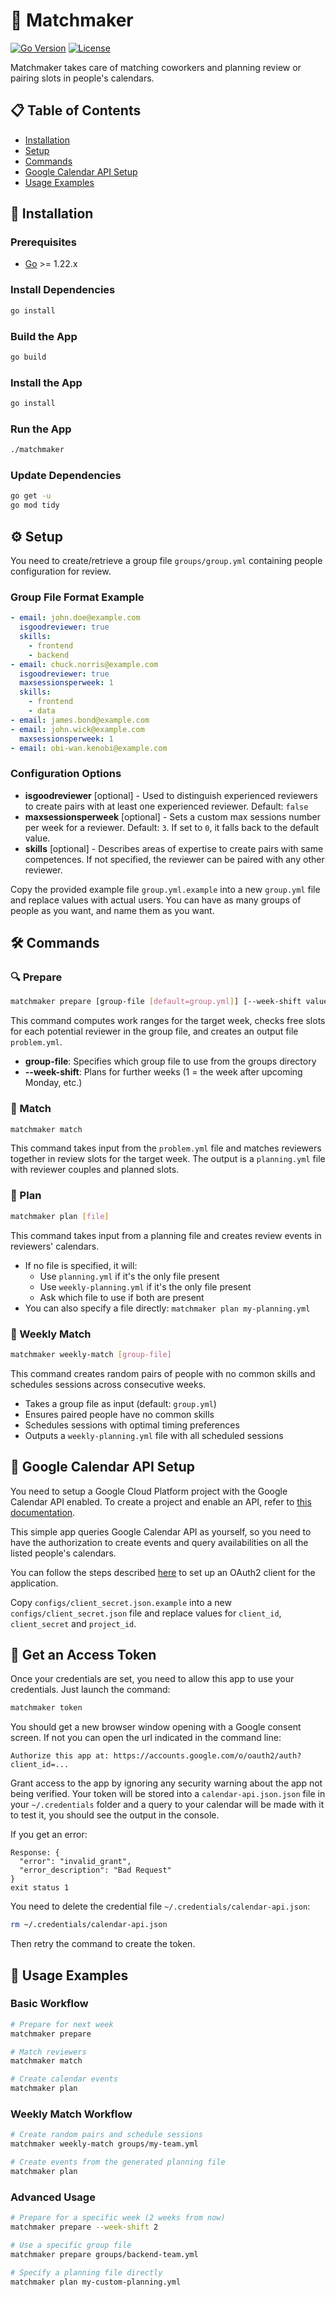 # 🎯 Matchmaker

[![Go Version](https://img.shields.io/badge/Go-1.22+-00ADD8?style=flat&logo=go)](https://golang.org/dl/)
[![License](https://img.shields.io/badge/License-MIT-yellow.svg)](https://opensource.org/licenses/MIT)

Matchmaker takes care of matching coworkers and planning review or pairing slots in people's calendars.

## 📋 Table of Contents
- [Installation](#-installation)
- [Setup](#-setup)
- [Commands](#-commands)
- [Google Calendar API Setup](#-google-calendar-api-setup)
- [Usage Examples](#-usage-examples)

## 🚀 Installation

### Prerequisites
- [Go](https://golang.org/dl/) >= 1.22.x

### Install Dependencies
```bash
go install
```

### Build the App
```bash
go build
```

### Install the App
```bash
go install
```

### Run the App
```bash
./matchmaker
```

### Update Dependencies
```bash
go get -u
go mod tidy
```

## ⚙️ Setup

You need to create/retrieve a group file `groups/group.yml` containing people configuration for review.

### Group File Format Example
```yaml
- email: john.doe@example.com
  isgoodreviewer: true
  skills:
    - frontend
    - backend
- email: chuck.norris@example.com
  isgoodreviewer: true
  maxsessionsperweek: 1
  skills:
    - frontend
    - data
- email: james.bond@example.com
- email: john.wick@example.com
  maxsessionsperweek: 1
- email: obi-wan.kenobi@example.com
```

### Configuration Options
- **isgoodreviewer** [optional] - Used to distinguish experienced reviewers to create pairs with at least one experienced reviewer. Default: `false`
- **maxsessionsperweek** [optional] - Sets a custom max sessions number per week for a reviewer. Default: `3`. If set to `0`, it falls back to the default value.
- **skills** [optional] - Describes areas of expertise to create pairs with same competences. If not specified, the reviewer can be paired with any other reviewer.

Copy the provided example file `group.yml.example` into a new `group.yml` file and replace values with actual users. You can have as many groups of people as you want, and name them as you want.

## 🛠️ Commands

### 🔍 Prepare
```bash
matchmaker prepare [group-file [default=group.yml]] [--week-shift value [default=0]]
```

This command computes work ranges for the target week, checks free slots for each potential reviewer in the group file, and creates an output file `problem.yml`.

- **group-file**: Specifies which group file to use from the groups directory
- **--week-shift**: Plans for further weeks (1 = the week after upcoming Monday, etc.)

### 🤝 Match
```bash
matchmaker match
```

This command takes input from the `problem.yml` file and matches reviewers together in review slots for the target week. The output is a `planning.yml` file with reviewer couples and planned slots.

### 📅 Plan
```bash
matchmaker plan [file]
```

This command takes input from a planning file and creates review events in reviewers' calendars.

- If no file is specified, it will:
  - Use `planning.yml` if it's the only file present
  - Use `weekly-planning.yml` if it's the only file present
  - Ask which file to use if both are present
- You can also specify a file directly: `matchmaker plan my-planning.yml`

### 🔄 Weekly Match
```bash
matchmaker weekly-match [group-file]
```

This command creates random pairs of people with no common skills and schedules sessions across consecutive weeks.

- Takes a group file as input (default: `group.yml`)
- Ensures paired people have no common skills
- Schedules sessions with optimal timing preferences
- Outputs a `weekly-planning.yml` file with all scheduled sessions

## 🔐 Google Calendar API Setup

You need to setup a Google Cloud Platform project with the Google Calendar API enabled.
To create a project and enable an API, refer to [this documentation](https://developers.google.com/workspace/guides/create-project).

This simple app queries Google Calendar API as yourself, so you need to
have the authorization to create events and query availabilities on all the listed people's calendars.

You can follow the steps described [here](https://github.com/googleapis/google-api-nodejs-client#oauth2-client) to 
set up an OAuth2 client for the application.

Copy `configs/client_secret.json.example` into a new `configs/client_secret.json` file and replace values 
for `client_id`, `client_secret` and `project_id`.

## 🔑 Get an Access Token

Once your credentials are set, you need to allow this app to use your
credentials. Just launch the command:

```bash
matchmaker token
```

You should get a new browser window opening with a Google consent screen. If not you can 
open the url indicated in the command line:

```
Authorize this app at: https://accounts.google.com/o/oauth2/auth?client_id=...
```

Grant access to the app by ignoring any security warning about the app not being verified.
Your token will be stored into a `calendar-api.json.json` file in your `~/.credentials` folder and a query to your
calendar will be made with it to test it, you should see the output in the console.

If you get an error:

```
Response: {
  "error": "invalid_grant",
  "error_description": "Bad Request"
}
exit status 1
```

You need to delete the credential file `~/.credentials/calendar-api.json`:

```bash
rm ~/.credentials/calendar-api.json
```

Then retry the command to create the token.

## 📝 Usage Examples

### Basic Workflow
```bash
# Prepare for next week
matchmaker prepare

# Match reviewers
matchmaker match

# Create calendar events
matchmaker plan
```

### Weekly Match Workflow
```bash
# Create random pairs and schedule sessions
matchmaker weekly-match groups/my-team.yml

# Create events from the generated planning file
matchmaker plan
```

### Advanced Usage
```bash
# Prepare for a specific week (2 weeks from now)
matchmaker prepare --week-shift 2

# Use a specific group file
matchmaker prepare groups/backend-team.yml

# Specify a planning file directly
matchmaker plan my-custom-planning.yml
```
